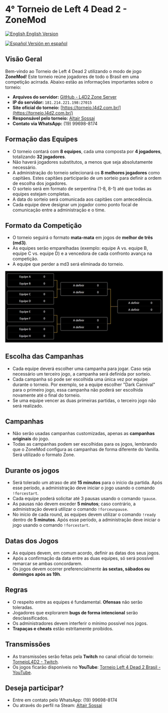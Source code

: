 # 4° Torneio de Left 4 Dead 2 - ZoneMod

[![English](https://flagcdn.com/w20/us.png) English Version](README.en.md)

[![Español](https://flagcdn.com/w20/es.png) Versión en español](README.es.md)

## Visão Geral
Bem-vindo ao Torneio de Left 4 Dead 2 utilizando o modo de jogo **ZoneMod**! Este torneio reúne jogadores de todo o Brasil em uma competição acirrada. 
Abaixo estão as informações importantes sobre o torneio:

- **Arquivos do servidor:** [GitHub - L4D2 Zone Server](https://github.com/altair-sossai/l4d2-zone-server)
- **IP do servidor:** `181.214.221.198:27015`
- **Site oficial do torneio:** [https://torneio.l4d2.com.br/](https://torneio.l4d2.com.br/)
- **Responsável pelo torneio:** [Altair Sossai](https://steamcommunity.com/id/altairsossai/)
- **Contato via WhatsApp:** (19) 99698-8174

## Formação das Equipes
- O torneio contará com **8 equipes**, cada uma composta por **4 jogadores**, totalizando **32 jogadores**.
- Não haverá jogadores substitutos, a menos que seja absolutamente necessário.
- A administração do torneio selecionará os **8 melhores jogadores** como capitães. Estes capitães participarão de um sorteio para definir a ordem de escolha dos jogadores.
- O sorteio será em formato de serpentina (1-8, 8-1) até que todas as equipes estejam completas.
- A data do sorteio será comunicada aos capitães com antecedência.
- Cada equipe deve designar um jogador como ponto focal de comunicação entre a administração e o time.

## Formato da Competição
- O torneio seguirá o formato **mata-mata** em jogos de **melhor de três (md3)**.
- As equipes serão emparelhadas (exemplo: equipe A vs. equipe B, equipe C vs. equipe D) e a vencedora de cada confronto avança na competição.
- A equipe que perder a md3 será eliminada do torneio.

![Formato da Competição](assets/competition-format.jpg)

## Escolha das Campanhas
- Cada equipe deverá escolher uma campanha para jogar. Caso seja necessário um terceiro jogo, a campanha será definida por sorteio.
- Cada campanha só pode ser escolhida uma única vez por equipe durante o torneio. Por exemplo, se a equipe escolher "Dark Carnival" para o primeiro jogo, essa campanha não poderá ser escolhida novamente até o final do torneio.
- Se uma equipe vencer as duas primeiras partidas, o terceiro jogo não será realizado.

## Campanhas
- Não serão usadas campanhas customizadas, apenas as **campanhas originais** do jogo.
- Todas as campanhas podem ser escolhidas para os jogos, lembrando que o ZoneMod configura as campanhas de forma diferente do Vanilla. Será utilizado o formato Zone.

## Durante os jogos
- Será tolerado um atraso de até **15 minutos** para o início da partida. Após esse período, a administração deve iniciar o jogo usando o comando `!forcestart`.
- Cada equipe poderá solicitar até 3 pausas usando o comando `!pause`.
- As pausas não devem exceder **5 minutos**; caso contrário, a administração deverá utilizar o comando `!forceunpause`.
- No início de cada round, as equipes devem utilizar o comando `!ready` dentro de **5 minutos**. Após esse período, a administração deve iniciar o jogo usando o comando `!forcestart`.

## Datas dos Jogos
- As equipes devem, em comum acordo, definir as datas dos seus jogos.
- Após a confirmação da data entre as duas equipes, só será possível remarcar se ambas concordarem.
- Os jogos devem ocorrer preferencialmente **às sextas, sábados ou domingos após as 19h**.

## Regras
- O respeito entre as equipes é fundamental. **Ofensas** não serão toleradas.
- Jogadores que explorarem **bugs de forma intencional** serão desclassificados.
- Os administradores devem interferir o mínimo possível nos jogos.
- **Trapaças e cheats** estão estritamente proibidos.

## Transmissões
- As transmissões serão feitas pela **Twitch** no canal oficial do torneio: [TorneioL4D2 - Twitch](https://www.twitch.tv/torneiol4d2).
- Os jogos ficarão disponíveis no **YouTube**: [Torneio Left 4 Dead 2 Brasil - YouTube](https://www.youtube.com/@TorneioLeft4Dead2Brasil).

## Deseja participar?
- Entre em contato pelo WhatsApp: (19) 99698-8174  
- Ou através do perfil na Steam: [Altair Sossai](https://steamcommunity.com/id/altairsossai/)